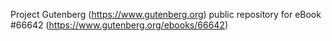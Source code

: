 Project Gutenberg (https://www.gutenberg.org) public repository for eBook #66642 (https://www.gutenberg.org/ebooks/66642)
